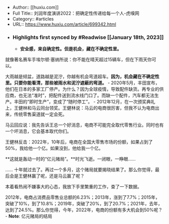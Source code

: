 - Author:: [[huxiu.com]]
- Full Title:: 刘润年度演讲2022：把确定性传递给每一个人-虎嗅网
- Category:: #articles
- URL:: https://www.huxiu.com/article/699342.html
- ### Highlights first synced by #Readwise [[January 18th, 2023]]
    - **安全感，来自确定性。但是机会，藏在不确定性里。**

  


就像著名赛车手埃尔顿·塞纳所说：你不能在晴天超过15辆车，但在下雨天你可以。

  


大雨越是倾盆，道路越是泥泞，你越有机会弯道超车。**因为，机会藏在不确定性里。只要你能看清，那些被雨水和泥泞遮蔽的弯道。**
    - 2020年5月，丰田宣布，他们在日本的多家工厂停产。为什么？因为全球疫情，导致配件缺货。再专业的供应商，也无法“准时”，把配件送到流水线门口了。而缺一个配件，汽车都无法生产。丰田的“即时生产”，变成了“随时停工”。
    - 2012年12月，在一次颁奖典礼上，王健林和马云同台领奖。王健林说：马云的电商很厉害，但我不认为电商出来，传统零售渠道就一定会死。

  


马云回应说：我先告诉王总一个好消息，电商不可能完全取代零售行业。同时也有一个坏消息，它会基本取代你们。

  


王健林反击：2022年，10年后，电商在全国大零售市场的份额，如果占到了50%，我给他一个亿。如果没到，他给我一个亿。

  


**这就是轰动一时的“亿元赌局”。**时光飞逝。一闭眼，一睁眼…… 

  


…… 十年就过去了。再过一个多月，这个赌局就要揭晓结果了。那么你觉得，最后会是王健林赢了呢，还是马云赢了呢？

  


本着看热闹不嫌事大的心态，我放下手里繁重的工作，查了一下数据。

  


2012年，电商占消费品零售业总额的6.23%；2013年，涨到了7.7%；2015年，突破了10%，到了10.8%；2019年，突破了20%，到了20.7%；2021年，去年，达到了24.5%。那么你觉得，今年，2022年，电商的份额有多大机会到50%呢？
        - **Note**: 亿元赌局的结局
